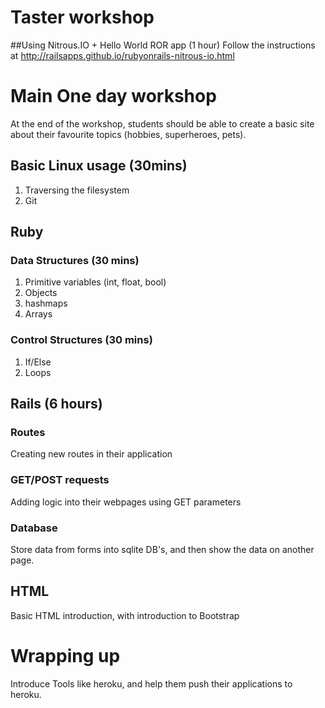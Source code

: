 # Taster workshop

##Using Nitrous.IO + Hello World ROR app (1 hour)
Follow the instructions at http://railsapps.github.io/rubyonrails-nitrous-io.html

# Main One day workshop

At the end of the workshop, students should be able to create a basic site about their favourite topics (hobbies, superheroes, pets).

## Basic Linux usage (30mins)
1. Traversing the filesystem
1. Git

## Ruby

### Data Structures (30 mins)
1. Primitive variables (int, float, bool)
1. Objects
1. hashmaps
1. Arrays

### Control Structures (30 mins)
1. If/Else
1. Loops

## Rails (6 hours)

### Routes
Creating new routes in their application

### GET/POST requests
Adding logic into their webpages using GET parameters

### Database
Store data from forms into sqlite DB's, and then show the data on another page.

## HTML
Basic HTML introduction, with introduction to Bootstrap

# Wrapping up
Introduce Tools like heroku, and help them push their applications to heroku.
